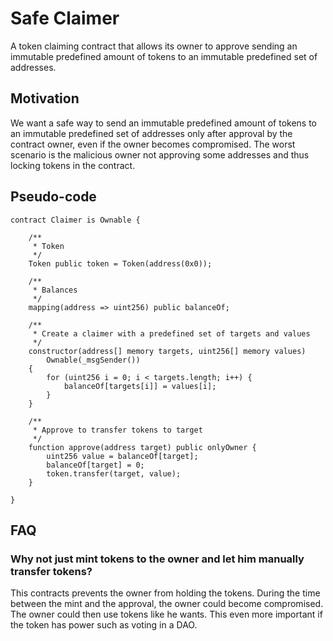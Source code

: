 # Safe Claimer

A token claiming contract that allows its owner to approve sending an immutable predefined amount of tokens to an immutable predefined set of addresses.

## Motivation

We want a safe way to send an immutable predefined amount of tokens to an immutable predefined set of addresses only after approval by the contract owner, even if the owner becomes compromised. The worst scenario is the malicious owner not approving some addresses and thus locking tokens in the contract.

## Pseudo-code

```solidity
contract Claimer is Ownable {

    /**
     * Token
     */
    Token public token = Token(address(0x0));

    /**
     * Balances
     */
    mapping(address => uint256) public balanceOf;

    /**
     * Create a claimer with a predefined set of targets and values
     */
    constructor(address[] memory targets, uint256[] memory values)
        Ownable(_msgSender())
    {
        for (uint256 i = 0; i < targets.length; i++) {
            balanceOf[targets[i]] = values[i];
        }
    }

    /**
     * Approve to transfer tokens to target
     */
    function approve(address target) public onlyOwner {
        uint256 value = balanceOf[target];
        balanceOf[target] = 0;
        token.transfer(target, value);
    }

}
```

## FAQ

### Why not just mint tokens to the owner and let him manually transfer tokens?

This contracts prevents the owner from holding the tokens. During the time between the mint and the approval, the owner could become compromised. The owner could then use tokens like he wants. This even more important if the token has power such as voting in a DAO.